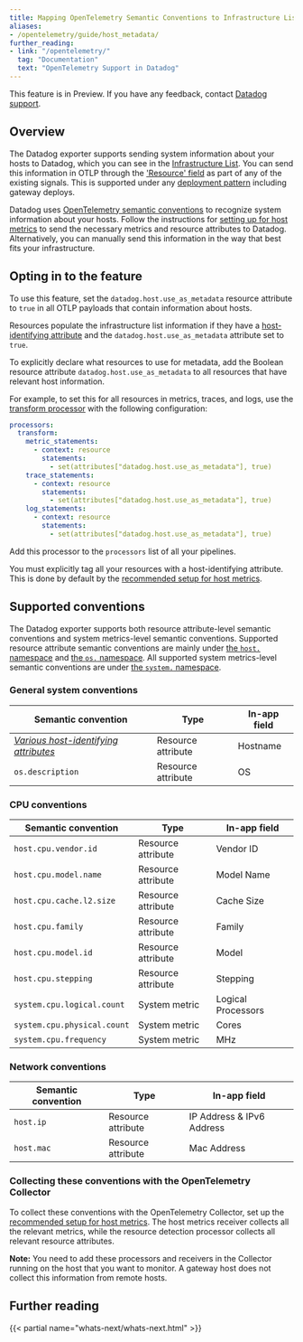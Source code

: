 ```yaml
---
title: Mapping OpenTelemetry Semantic Conventions to Infrastructure List Host Information
aliases:
- /opentelemetry/guide/host_metadata/
further_reading:
- link: "/opentelemetry/"
  tag: "Documentation"
  text: "OpenTelemetry Support in Datadog"
---
```


<div class="alert alert-info">
This feature is in Preview. If you have any feedback, contact <a href="/help/">Datadog support</a>.
</div>

## Overview

The Datadog exporter supports sending system information about your hosts to Datadog, which you can see in the [Infrastructure List][6]. You can send this information in OTLP through the ['Resource' field][1] as part of any of the existing signals. This is supported under any [deployment pattern][9] including gateway deploys. 

Datadog uses [OpenTelemetry semantic conventions][2] to recognize system information about your hosts. Follow the instructions for [setting up for host metrics][3] to send the necessary metrics and resource attributes to Datadog. Alternatively, you can manually send this information in the way that best fits your infrastructure.

## Opting in to the feature

To use this feature, set the `datadog.host.use_as_metadata` resource attribute to `true` in all OTLP payloads that contain information about hosts.

Resources populate the infrastructure list information if they have a [host-identifying attribute][10] and the `datadog.host.use_as_metadata` attribute set to `true`.

To explicitly declare what resources to use for metadata, add the Boolean resource attribute `datadog.host.use_as_metadata` to all resources that have relevant host information.

For example, to set this for all resources in metrics, traces, and logs, use the [transform processor][7] with the following configuration:

```yaml
processors:
  transform:
    metric_statements:
      - context: resource
        statements:
          - set(attributes["datadog.host.use_as_metadata"], true)
    trace_statements:
      - context: resource
        statements:
          - set(attributes["datadog.host.use_as_metadata"], true)
    log_statements:
      - context: resource
        statements:
          - set(attributes["datadog.host.use_as_metadata"], true)
```

Add this processor to the `processors` list of all your pipelines.

You must explicitly tag all your resources with a host-identifying attribute. This is done by default by the [recommended setup for host metrics][3].

## Supported conventions

The Datadog exporter supports both resource attribute-level semantic conventions and system metrics-level semantic conventions. Supported resource attribute semantic conventions are mainly under [the `host.` namespace][4] and [the `os.` namespace][8]. All supported system metrics-level semantic conventions are under [the `system.` namespace][5].

### General system conventions

| Semantic convention                         | Type               | In-app field |
|---------------------------------------------|--------------------|--------------|
| [*Various host-identifying attributes*][10] | Resource attribute | Hostname     |
| `os.description`                            | Resource attribute | OS           |

### CPU conventions

| Semantic convention         | Type               | In-app field       |
|-----------------------------|--------------------|--------------------|
| `host.cpu.vendor.id`        | Resource attribute | Vendor ID          |
| `host.cpu.model.name`       | Resource attribute | Model Name         |
| `host.cpu.cache.l2.size`    | Resource attribute | Cache Size         |
| `host.cpu.family`           | Resource attribute | Family             |
| `host.cpu.model.id`         | Resource attribute | Model              |
| `host.cpu.stepping`         | Resource attribute | Stepping           |
| `system.cpu.logical.count`  | System metric      | Logical Processors |
| `system.cpu.physical.count` | System metric      | Cores              |
| `system.cpu.frequency`      | System metric      | MHz                |

### Network conventions

| Semantic convention | Type               | In-app field              |
|---------------------|--------------------|---------------------------|
| `host.ip`           | Resource attribute | IP Address & IPv6 Address |
| `host.mac`          | Resource attribute | Mac Address               |

### Collecting these conventions with the OpenTelemetry Collector

To collect these conventions with the OpenTelemetry Collector, set up the [recommended setup for host metrics][3]. The host metrics receiver collects all the relevant metrics, while the resource detection processor collects all relevant resource attributes.

**Note:** You need to add these processors and receivers in the Collector running on the host that you want to monitor. A gateway host does not collect this information from remote hosts.

## Further reading

{{< partial name="whats-next/whats-next.html" >}}

[1]: https://opentelemetry.io/docs/concepts/glossary/#resource
[2]: https://opentelemetry.io/docs/concepts/semantic-conventions/
[3]: /opentelemetry/collector_exporter/host_metrics
[4]: https://opentelemetry.io/docs/specs/semconv/resource/host/
[5]: https://opentelemetry.io/docs/specs/semconv/system/system-metrics/
[6]: /infrastructure/list/
[7]: https://github.com/open-telemetry/opentelemetry-collector-contrib/tree/main/processor/transformprocessor#transform-processor
[8]: https://opentelemetry.io/docs/specs/semconv/resource/os/
[9]: https://opentelemetry.io/docs/collector/deployment/
[10]: /opentelemetry/schema_semantics/hostname/
